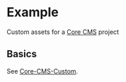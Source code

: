# Example

Custom assets for a [Core CMS](https://github.com/TACC/Core-CMS) project

## Basics

See [Core-CMS-Custom](../README.md).
